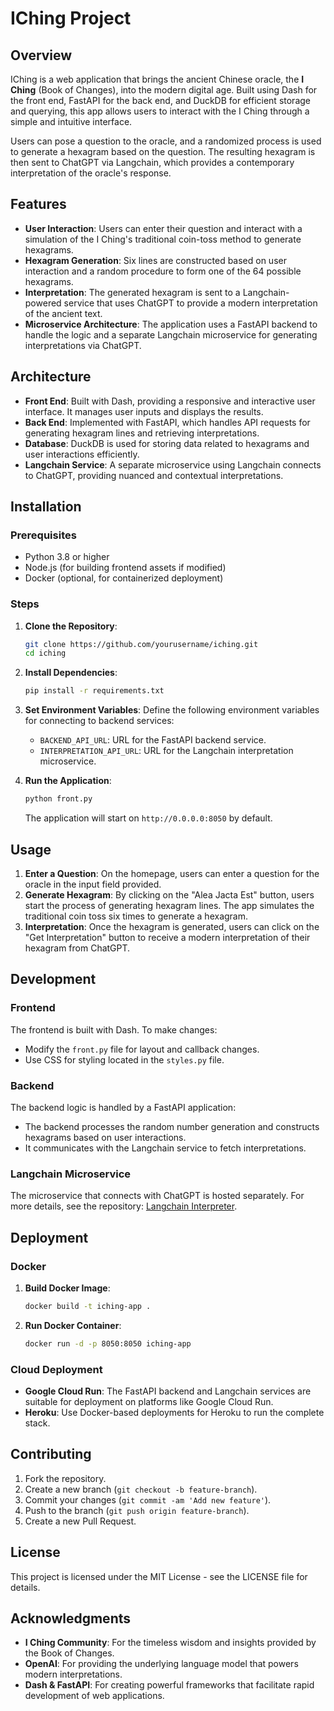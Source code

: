 # IChing Project

## Overview

IChing is a web application that brings the ancient Chinese oracle, the **I Ching** (Book of Changes), into the modern digital age. Built using Dash for the front end, FastAPI for the back end, and DuckDB for efficient storage and querying, this app allows users to interact with the I Ching through a simple and intuitive interface.

Users can pose a question to the oracle, and a randomized process is used to generate a hexagram based on the question. The resulting hexagram is then sent to ChatGPT via Langchain, which provides a contemporary interpretation of the oracle's response.

## Features

- **User Interaction**: Users can enter their question and interact with a simulation of the I Ching's traditional coin-toss method to generate hexagrams.
- **Hexagram Generation**: Six lines are constructed based on user interaction and a random procedure to form one of the 64 possible hexagrams.
- **Interpretation**: The generated hexagram is sent to a Langchain-powered service that uses ChatGPT to provide a modern interpretation of the ancient text.
- **Microservice Architecture**: The application uses a FastAPI backend to handle the logic and a separate Langchain microservice for generating interpretations via ChatGPT.

## Architecture

- **Front End**: Built with Dash, providing a responsive and interactive user interface. It manages user inputs and displays the results.
- **Back End**: Implemented with FastAPI, which handles API requests for generating hexagram lines and retrieving interpretations.
- **Database**: DuckDB is used for storing data related to hexagrams and user interactions efficiently.
- **Langchain Service**: A separate microservice using Langchain connects to ChatGPT, providing nuanced and contextual interpretations.

## Installation

### Prerequisites

- Python 3.8 or higher
- Node.js (for building frontend assets if modified)
- Docker (optional, for containerized deployment)

### Steps

1. **Clone the Repository**:
    ```bash
    git clone https://github.com/yourusername/iching.git
    cd iching
    ```

2. **Install Dependencies**:
    ```bash
    pip install -r requirements.txt
    ```

3. **Set Environment Variables**:
    Define the following environment variables for connecting to backend services:

    - `BACKEND_API_URL`: URL for the FastAPI backend service.
    - `INTERPRETATION_API_URL`: URL for the Langchain interpretation microservice.

4. **Run the Application**:
    ```bash
    python front.py
    ```
    The application will start on `http://0.0.0.0:8050` by default.

## Usage

1. **Enter a Question**: On the homepage, users can enter a question for the oracle in the input field provided.
2. **Generate Hexagram**: By clicking on the "Alea Jacta Est" button, users start the process of generating hexagram lines. The app simulates the traditional coin toss six times to generate a hexagram.
3. **Interpretation**: Once the hexagram is generated, users can click on the "Get Interpretation" button to receive a modern interpretation of their hexagram from ChatGPT.

## Development

### Frontend

The frontend is built with Dash. To make changes:

- Modify the `front.py` file for layout and callback changes.
- Use CSS for styling located in the `styles.py` file.

### Backend

The backend logic is handled by a FastAPI application:

- The backend processes the random number generation and constructs hexagrams based on user interactions.
- It communicates with the Langchain service to fetch interpretations.

### Langchain Microservice

The microservice that connects with ChatGPT is hosted separately. For more details, see the repository: [Langchain Interpreter](https://github.com/Mauvois/interpreter).

## Deployment

### Docker

1. **Build Docker Image**:
    ```bash
    docker build -t iching-app .
    ```

2. **Run Docker Container**:
    ```bash
    docker run -d -p 8050:8050 iching-app
    ```

### Cloud Deployment

- **Google Cloud Run**: The FastAPI backend and Langchain services are suitable for deployment on platforms like Google Cloud Run.
- **Heroku**: Use Docker-based deployments for Heroku to run the complete stack.

## Contributing

1. Fork the repository.
2. Create a new branch (`git checkout -b feature-branch`).
3. Commit your changes (`git commit -am 'Add new feature'`).
4. Push to the branch (`git push origin feature-branch`).
5. Create a new Pull Request.

## License

This project is licensed under the MIT License - see the LICENSE file for details.

## Acknowledgments

- **I Ching Community**: For the timeless wisdom and insights provided by the Book of Changes.
- **OpenAI**: For providing the underlying language model that powers modern interpretations.
- **Dash & FastAPI**: For creating powerful frameworks that facilitate rapid development of web applications.
